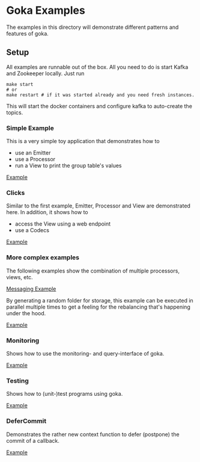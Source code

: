 # Goka Examples

The examples in this directory will demonstrate different patterns and features
of goka.

## Setup
All examples are runnable out of the box. All you need to do is start
Kafka and Zookeeper locally. Just run

```shell
make start
# or
make restart # if it was started already and you need fresh instances.
```

This will start the docker containers and configure kafka to auto-create the topics.

### Simple Example
This is a very simple toy application that demonstrates how to
 * use an Emitter
 * use a Processor
 * run a View to print the group table's values

 [Example](https://github.com/epoocoic/goka/tree/master/examples/1-simplest/)

### Clicks
Similar to the first example, Emitter, Processor and View are demonstrated here.
In addition, it shows how to

* access the View using a web endpoint
* use a Codecs

[Example](https://github.com/epoocoic/goka/tree/master/examples/2-clicks/)

### More complex examples
The following examples show the combination of multiple processors, views, etc.

[Messaging Example](https://github.com/epoocoic/goka/tree/master/examples/3-messaging/)

By generating a random folder for storage, this example can be executed in parallel multiple times to get a feeling for the rebalancing that's happening under the hood.

[Example](https://github.com/epoocoic/goka/tree/master/examples/5-multiple/)


###  Monitoring
Shows how to use the monitoring- and query-interface of goka.

[Example](https://github.com/epoocoic/goka/tree/master/examples/8-monitoring)


###  Testing
Shows how to (unit-)test programs using goka.

[Example](https://github.com/epoocoic/goka/tree/master/examples/4-tests)

### DeferCommit

Demonstrates the rather new context function to defer (postpone) the commit of a callback.

[Example](https://github.com/epoocoic/goka/tree/master/examples/9-defer-commit)
